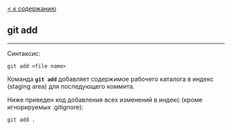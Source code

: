 [< к содержанию](./readme.md)

## git add

---
Синтаксис: 
```bush-
git add <file name>
```

Команда **`git add`** добавляет содержимое рабочего каталога в индекс (staging area) для последующего коммита.

Ниже приведен код добавления всех изменений в индекс (кроме игнорируемых .gitignore):

```bush-
git add .
```